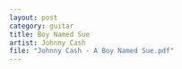 ```yaml
---
layout: post
category: guitar
title: Boy Named Sue
artist: Johnny Cash
file: "Johnny Cash - A Boy Named Sue.pdf"
---
```

